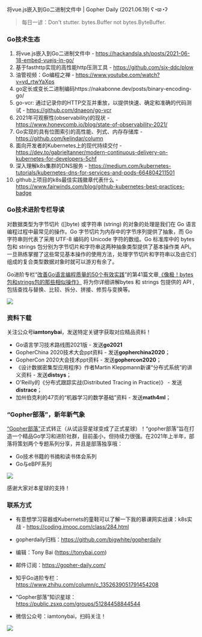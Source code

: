将vue.js嵌入到Go二进制文件中 | Gopher Daily (2021.06.19) ʕ◔ϖ◔ʔ

>每日一谚：Don't stutter. bytes.Buffer not bytes.ByteBuffer.

### Go技术生态

1. 将vue.js嵌入到Go二进制文件中 - https://hackandsla.sh/posts/2021-06-18-embed-vuejs-in-go/
2. 基于fasthttp实现的高性能http压测工具 - https://github.com/six-ddc/plow
3. 油管视频：Go编程之禅 - https://www.youtube.com/watch?v=yd_rtwYaXps
4. go定长或变长二进制编码https://nakabonne.dev/posts/binary-encoding-go/
5. go-vcr:  通过记录你的HTTP交互并重放，以提供快速、确定和准确的代码测试 - https://github.com/dnaeon/go-vcr
6. 2021年可观察性(observability)的现状 - https://www.honeycomb.io/blog/state-of-observability-2021/
7. Go实现的具有位图索引的高性能、列式、内存存储库 - https://github.com/kelindar/column
8. 面向开发者的Kubernetes上的现代持续交付 - https://dev.to/gabrieltanner/modern-continuous-delivery-on-kubernetes-for-developers-5chf
9. 深入理解k8s集群的DNS服务 - https://medium.com/kubernetes-tutorials/kubernetes-dns-for-services-and-pods-664804211501
10. github上项目的k8s最佳实践徽章代表什么 - https://www.fairwinds.com/blog/github-kubernetes-best-practices-badge

### Go技术进阶专栏导读

对数据类型为字节切片 ([]byte) 或字符串 (string) 的对象的处理是我们在 Go 语言编程过程中最常见的操作。Go 字节切片为内存中的字节序列提供了抽象，而 Go 字符串则代表了采用 UTF-8 编码的 Unicode 字符的数组。Go 标准库中的 bytes 包和 strings 包分别为字节切片和字符串这两种抽象类型提供了基本操作类 API。一旦熟练掌握了这些常见基本操作的使用方法，处理字节切片和字符串以及由它们组成的复合类型数据对象时就可以游刃有余了。

Go进阶专栏“[改善Go语⾔编程质量的50个有效实践](https://mp.weixin.qq.com/s/RThCEQOdytQxwrMP7XRTRw)”的第41篇文章[《像极！bytes包和strings包的那些相似操作》](https://www.imooc.com/read/87/article/2471) 将为你详细讲解bytes 和 strings 包提供的 API ,包括查找与替换、比较、拆分、拼接、修剪与变换等。

![](http://image.tonybai.com/img/202011/go-column-pgo-with-qr-and-text.png)


### 资料下载

关注公众号**iamtonybai**，发送特定关键字获取对应精品资料！

* Go语言学习技术路线图2021版 - 发送**go2021**
* GopherChina 2020技术大会ppt资料 - 发送**gopherchina2020**；
* GopherCon 2020大会技术ppt资料 - 发送**gophercon2020**；
* 《设计数据密集型应用程序》作者Martin Kleppmann新课“分布式系统”的讲义资料 - 发送**distsys**；
* O'Reilly的《分布式跟踪实战(Distributed Tracing in Practice)》 - 发送**distrace**；
* 加州伯克利的47页的“机器学习的数学基础”资料 - 发送**math4ml**；

### “Gopher部落”，新年新气象

[“Gopher部落”](https://mp.weixin.qq.com/s/jUqAL7hf2GmMun64BJufEA)正式转正（从试运营星球变成了正式星球）！“gopher部落”旨在打造一个精品Go学习和进阶社群，目前虽小，但持续力很强。在2021年上半年，部落将策划两个专题系列分享，并且是部落独享哦：

* Go技术书籍的书摘和读书体会系列
* Go与eBPF系列

![](http://image.tonybai.com/img/202103/gopher-tribe-zsxq-card.png)

感谢大家对本星球的支持！

### 联系方式

* 有意想学习容器或Kubernets的童鞋可以了解一下我的慕课网实战课：k8s实战 - https://coding.imooc.com/class/284.html
* gopherdaily归档：https://github.com/bigwhite/gopherdaily

* 编辑：Tony Bai (https://tonybai.com)
* 邮件订阅：https://gopher-daily.com/
* 知乎Go进阶专栏：https://www.zhihu.com/column/c_1352639051791454208
* “Gopher部落”知识星球：https://public.zsxq.com/groups/51284458844544
* 微信公众号：iamtonybai，扫码关注！

![](http://image.tonybai.com/img/202011/qrcode_for_iamtonybai.jpg)

